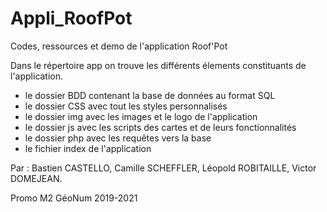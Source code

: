 # Appli_RoofPot
Codes, ressources et demo de l'application Roof'Pot

Dans le répertoire app on trouve les différents élements constituants de l'application. 

* le dossier BDD contenant la base de données au format SQL
* le dossier CSS avec tout les styles personnalisés 
* le dossier img avec les images et le logo de l'application 
* le dossier js avec les scripts des cartes et de leurs fonctionnalités 
* le dossier php avec les requêtes vers la base 
* le fichier index de l'application 

Par : Bastien CASTELLO, Camille SCHEFFLER, Léopold ROBITAILLE, Victor DOMEJEAN. 

Promo M2 GéoNum 2019-2021
